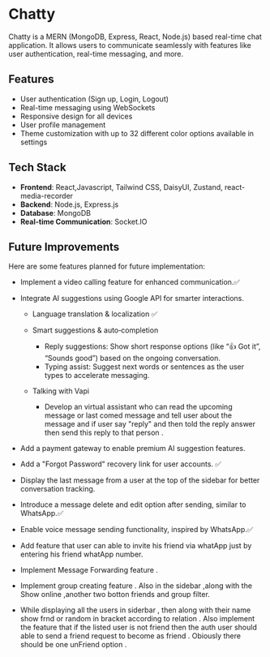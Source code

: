 # Chatty

Chatty is a MERN (MongoDB, Express, React, Node.js) based real-time chat application. It allows users to communicate seamlessly with features like user authentication, real-time messaging, and more.

## Features

- User authentication (Sign up, Login, Logout)
- Real-time messaging using WebSockets
- Responsive design for all devices
- User profile management
- Theme customization with up to 32 different color options available in settings

## Tech Stack

- **Frontend**: React,Javascript, Tailwind CSS, DaisyUI, Zustand, react-media-recorder 
- **Backend**: Node.js, Express.js
- **Database**: MongoDB
- **Real-time Communication**: Socket.IO

## Future Improvements

Here are some features planned for future implementation:

- Implement a video calling feature for enhanced communication.✅

- Integrate AI suggestions using Google API for smarter interactions.
    - Language translation & localization ✅
    
    - Smart suggestions & auto‑completion
       - Reply suggestions: Show short response options (like “👍 Got it”, “Sounds good”) based on the ongoing conversation.
       - Typing assist: Suggest next words or sentences as the user types to accelerate messaging.

    - Talking with Vapi
       - Develop an virtual assistant who can read the upcoming message or last comed message and tell user about the message and if user say "reply" and then told the reply answer then send this reply to that person .  

- Add a payment gateway to enable premium AI suggestion features.

- Add a "Forgot Password" recovery link for user accounts. ✅

- Display the last message from a user at the top of the sidebar for better conversation tracking.

- Introduce a message delete and edit option after sending, similar to WhatsApp.✅

- Enable voice message sending functionality, inspired by WhatsApp.✅

- Add feature that user can able to invite his friend via whatApp just by entering his friend whatApp number.

- Implement Message Forwarding feature . 

- Implement group creating feature . Also in the sidebar ,along with the Show online ,another two botton friends and group filter.

- While displaying all the users in siderbar , then along with their name show frnd or random in bracket according to relation . Also implement the feature that if the listed user is not friend then the auth user should able to send a friend request to become as friend . Obiously there should be one unFriend option . 


